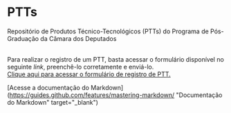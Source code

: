 # PTTs
Repositório de Produtos Técnico-Tecnológicos (PTTs) do Programa de Pós-Graduação da Câmara dos Deputados

<br>Para realizar o registro de um PTT, basta acessar o formulário disponível no seguinte _link_, preenchê-lo corretamente e enviá-lo.
<br><a href="https://docs.google.com/forms/d/e/1FAIpQLSfGlyhFPSDJzuLjCJHxQcbDCK6ac3IUkt780wiveZoePB8tqA/viewform?usp=sf_link" target="_blank">Clique aqui para acessar o formulário de registro de PTT.</a>

[Acesse a documentação do Markdown](https://guides.github.com/features/mastering-markdown/ "Documentação do Markdown" target="_blank")

